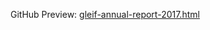 GitHub Preview: [gleif-annual-report-2017.html](https://htmlpreview.github.io/?https://github.com/XBRLInternational/ixbrl-samples/blob/master/ixbrl/gleif-annual-report-2017/gleif-annual-report-2017.html)
